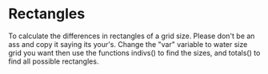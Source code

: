 # Rectangles
To calculate the differences in rectangles of a grid size. Please don't be an ass and copy it saying its your's. Change the "var" variable to water size grid you want then use
the functions indivs() to find the sizes, and totals() to find all possible rectangles.
